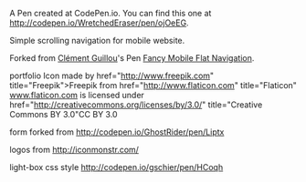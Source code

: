 A Pen created at CodePen.io. You can find this one at http://codepen.io/WretchedEraser/pen/ojOeEG.

 Simple scrolling navigation for mobile website.

Forked from [Clément Guillou](http://codepen.io/cguillou/)'s Pen [Fancy Mobile Flat Navigation](http://codepen.io/cguillou/pen/jmkfK/).

portfolio Icon made by href="http://www.freepik.com" title="Freepik">Freepik from href="http://www.flaticon.com" title="Flaticon" www.flaticon.com is licensed under href="http://creativecommons.org/licenses/by/3.0/" title="Creative Commons BY 3.0"CC BY 3.0

form forked from http://codepen.io/GhostRider/pen/Liptx

logos from http://iconmonstr.com/

light-box css style http://codepen.io/gschier/pen/HCoqh